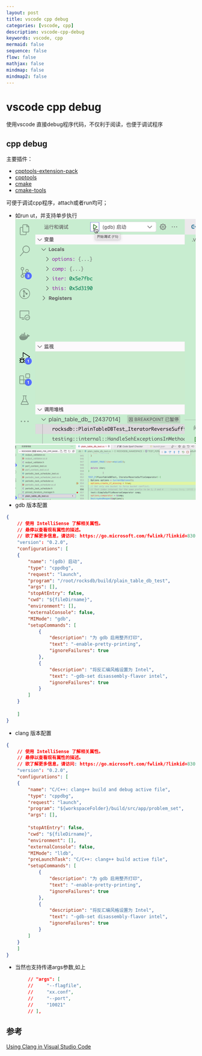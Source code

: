 ```yaml
---
layout: post
title: vscode cpp debug
categories: [vscode, cpp]
description: vscode-cpp-debug
keywords: vscode, cpp
mermaid: false
sequence: false
flow: false
mathjax: false
mindmap: false
mindmap2: false
---
```


# vscode cpp debug
使用vscode 直接debug程序代码，不仅利于阅读，也便于调试程序

## cpp debug

主要插件：

- [cpptools-extension-pack](https://marketplace.visualstudio.com/items?itemName=ms-vscode.cpptools-extension-pack)
- [cpptools](https://marketplace.visualstudio.com/items?itemName=ms-vscode.cpptools)
- [cmake](https://marketplace.visualstudio.com/items?itemName=twxs.cmake)
- [cmake-tools](https://marketplace.visualstudio.com/items?itemName=ms-vscode.cmake-tools)

可便于调试cpp程序，attach或者run均可；

- 如run ut，并支持单步执行
![run](/images/posts/tools/vs-cpp-ut-debug-run.png)
![debug](/images/posts/tools/vs-cpp-ut-debug-step.png)
- gdb 版本配置
```json
{
    // 使用 IntelliSense 了解相关属性。 
    // 悬停以查看现有属性的描述。
    // 欲了解更多信息，请访问: https://go.microsoft.com/fwlink/?linkid=830387
    "version": "0.2.0",
    "configurations": [
    {
        "name": "(gdb) 启动",
        "type": "cppdbg",
        "request": "launch",
        "program": "/root/rocksdb/build/plain_table_db_test",
        "args": [],
        "stopAtEntry": false,
        "cwd": "${fileDirname}",
        "environment": [],
        "externalConsole": false,
        "MIMode": "gdb",
        "setupCommands": [
            {
                "description": "为 gdb 启用整齐打印",
                "text": "-enable-pretty-printing",
                "ignoreFailures": true
            },
            {
                "description": "将反汇编风格设置为 Intel",
                "text": "-gdb-set disassembly-flavor intel",
                "ignoreFailures": true
            }
        ]
    }
       
    ]
}
```


- clang 版本配置
```json
{
    // 使用 IntelliSense 了解相关属性。 
    // 悬停以查看现有属性的描述。
    // 欲了解更多信息，请访问: https://go.microsoft.com/fwlink/?linkid=830387
    "version": "0.2.0",
    "configurations": [
    {
        "name": "C/C++: clang++ build and debug active file",
        "type": "cppdbg",
        "request": "launch",
        "program": "${workspaceFolder}/build/src/app/problem_set",
        "args": [],

        "stopAtEntry": false,
        "cwd": "${fileDirname}",
        "environment": [],
        "externalConsole": false,
        "MIMode": "lldb",
        "preLaunchTask": "C/C++: clang++ build active file",
        "setupCommands": [
            {
                "description": "为 gdb 启用整齐打印",
                "text": "-enable-pretty-printing",
                "ignoreFailures": true
            },
            {
                "description": "将反汇编风格设置为 Intel",
                "text": "-gdb-set disassembly-flavor intel",
                "ignoreFailures": true
            }
        ]
    } 
    ]
}
```

- 当然也支持传递args参数,如上

```json
        // "args": [
        //     "--flagfile",
        //     "xx.conf",
        //     "--port",
        //     "10021"
        // ],
```

## 参考

[Using Clang in Visual Studio Code](https://code.visualstudio.com/docs/cpp/config-clang-mac)